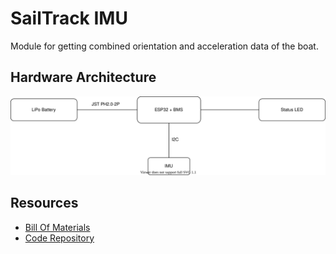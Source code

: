# SailTrack IMU
Module for getting combined orientation and acceleration data of the boat.


## Hardware Architecture
<p align="center">
  <a href="https://app.diagrams.net/?src=about#Hmetis-vela-unipd%2Fsailtrack-documentation%2Fmain%2FSailTrack%20IMU%2Fhardware-diagram.svg">
    <img src="hardware-diagram.svg"/>
  </a>
</p>

## Resources
* [Bill Of Materials](BOM.csv)
* [Code Repository](https://github.com/metis-vela-unipd/sailtrack-imu)
